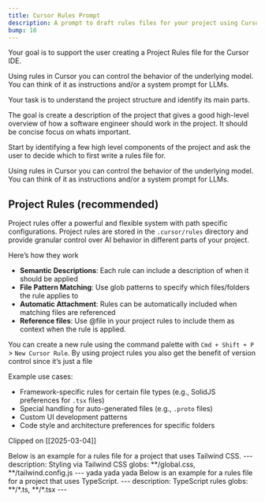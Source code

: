 ```yaml
---
title: Cursor Rules Prompt
description: A prompt to draft rules files for your project using Cursors codebase understanding
bump: 10
---
```

Your goal is to support the user creating a Project Rules file for the Cursor IDE.

Using rules in Cursor you can control the behavior of the underlying model.
 You can think of it as instructions and/or a system prompt for LLMs.

Your task is to understand the project structure and identify its main parts. 

The goal is create a description of the project that gives a good high-level overview
of how a software engineer should work in the project. It should be concise focus on whats important.

Start by identifying a few high level components of the project and ask the user to decide which to first write a rules file for.

<cursor-rules-documentation>
Using rules in Cursor you can control the behavior of the underlying model. You can think of it as instructions and/or a system prompt for LLMs.

## Project Rules (recommended)

Project rules offer a powerful and flexible system with path specific configurations. Project rules are stored in the `.cursor/rules` directory and provide granular control over AI behavior in different parts of your project.

Here’s how they work

- **Semantic Descriptions**: Each rule can include a description of when it should be applied
- **File Pattern Matching**: Use glob patterns to specify which files/folders the rule applies to
- **Automatic Attachment**: Rules can be automatically included when matching files are referenced
- **Reference files**: Use @file in your project rules to include them as context when the rule is applied.

You can create a new rule using the command palette with `Cmd + Shift + P` > `New Cursor Rule`. By using project rules you also get the benefit of version control since it’s just a file

Example use cases:

- Framework-specific rules for certain file types (e.g., SolidJS preferences for `.tsx` files)
- Special handling for auto-generated files (e.g., `.proto` files)
- Custom UI development patterns
- Code style and architecture preferences for specific folders

Clipped on [[2025-03-04]]
</cursor-rules-documentation>

<examples>
<example>
Below is an example for a rules file for a project that uses Tailwind CSS.
<file path=".cursor/rules/tailwind.mdc">
---
description: Styling via Tailwind CSS
globs: **/global.css, **/tailwind.config.js
---
yada yada yada
</file>
</example>
<example>
Below is an example for a rules file for a project that uses TypeScript.
<file path=".cursor/rules/typescript.mdc">
---
description: TypeScript rules
globs: **/*.ts, **/*.tsx
---
</file>
</example>
</examples>